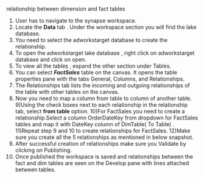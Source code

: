 relationship between dimension and fact tables

1) User has to navigate to the synapse workspace.
2) Locate the **Data** tab . Under the workspace section you will find the lake database.
3) You need to select the adworkstarget database to create the relationship.
4) To open the adworkstarget lake database , right click on adworkstarget database and click on open.
5) To view all the tables , expand the other section under Tables.
6) You can select **_FactSales_** table on the canvas. It opens the table properties pane with the tabs General, Columns, and Relationships.
7) The Relationships tab lists the incoming and outgoing relationships of the table with other tables on the canvas.
8) Now you need to map a column from table to column of another table.
9)Using the check boxes next to each relationship in the relationship tab, select **from table** option.
10)For FactSales you need to create a relationship.Select a column OrderDateKey from dropdown for FactSales tables and map it with DateKey column of DimTable( To Table) .
11)Repeat step 9 and 10 to create relationships for FactSales.
12)Make sure you create all the 5 relationships as mentioned in below snapshot. 
13) After successful creation of relationships make sure you Validate by clicking on Publishing.
14) Once published the workspace is saved and relationships between the fact and dim tables are seen on the Develop pane with lines attached between tables.
 
